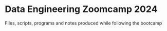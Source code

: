 # Data Engineering Zoomcamp 2024

Files, scripts, programs and notes produced while following the bootcamp
